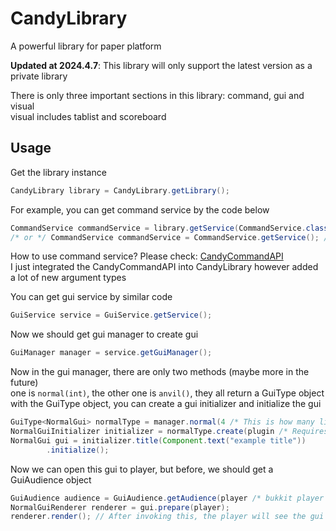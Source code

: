 # CandyLibrary

A powerful library for paper platform

**Updated at 2024.4.7**: This library will only support the latest version as a private library

There is only three important sections in this library: command, gui and visual  
visual includes tablist and scoreboard

## Usage

Get the library instance

```java
CandyLibrary library = CandyLibrary.getLibrary();
```

For example, you can get command service by the code below

```java
CommandService commandService = library.getService(CommandService.class);
/* or */ CommandService commandService = CommandService.getService(); // Actually, the implementation of this method just execute the code above
```

How to use command service? Please check: [CandyCommandAPI](https://github.com/CandyDevelopment/CandyCommandAPI)  
I just integrated the CandyCommandAPI into CandyLibrary however added a lot of new argument types

You can get gui service by similar code

```java
GuiService service = GuiService.getService();
```

Now we should get gui manager to create gui

```java
GuiManager manager = service.getGuiManager();
```

Now in the gui manager, there are only two methods (maybe more in the future) \
one is `normal(int)`, the other one is `anvil()`, they all return a GuiType object  
with the GuiType object, you can create a gui initializer and initialize the gui

```java
GuiType<NormalGui> normalType = manager.normal(4 /* This is how many lines the gui have, in [1,6] */);
NormalGuiInitializer initializer = normalType.create(plugin /* Requires a bukkit plugin object */);
NormalGui gui = initializer.title(Component.text("example title"))
        .initialize();
```

Now we can open this gui to player, but before, we should get a GuiAudience object

```java
GuiAudience audience = GuiAudience.getAudience(player /* bukkit player object */);
NormalGuiRenderer renderer = gui.prepare(player);
renderer.render(); // After invoking this, the player will see the gui
```